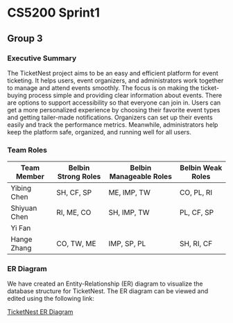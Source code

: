 # CS5200 Sprint1

## Group 3

### Executive Summary

The TicketNest project aims to be an easy and efficient platform for event ticketing. It helps users, event organizers, and administrators work together to manage and attend events smoothly. The focus is on making the ticket-buying process simple and providing clear information about events. There are options to support accessibility so that everyone can join in. Users can get a more personalized experience by choosing their favorite event types and getting tailer-made notifications. Organizers can set up their events easily and track the performance metrics. Meanwhile, administrators help keep the platform safe, organized, and running well for all users.

### Team Roles

| Team Member   | Belbin Strong Roles | Belbin Manageable Roles | Belbin Weak Roles |
|---------------|---------------------|-------------------------|-------------------|
| Yibing Chen   | SH, CF, SP          | ME, IMP, TW             | CO, PL, RI        |
| Shiyuan Chen  | RI, ME, CO          | SH, IMP, TW             | PL, CF, SP        |
| Yi Fan        |                     |                         |                   |
| Hange Zhang   | CO, TW, ME          | IMP, SP, PL             | SH, RI, CF        |

### ER Diagram

We have created an Entity-Relationship (ER) diagram to visualize the database structure for TicketNest. The ER diagram can be viewed and edited using the following link:

[TicketNest ER Diagram](https://drawdb.vercel.app/editor?shareId=f02d2f07e2235de2d056af4a950248de)

